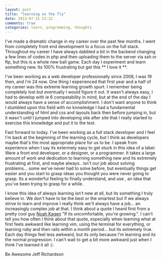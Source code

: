 ```yaml
---
layout: post
title: "learning on the fly"
date: 2013-07-31 23:22
comments: true
categories: learn, programming, thoughts
---
```


I've made a dramatic change in my career over the past few months. I went from completely front end development to a focus on the full stack.
Throughout my career I have always dabbled a bit in the backend changing a few lines of codes in php and then uploading them to the server via ssh or ftp, but
this is a whole new ball game. Each day I experiment and learn something new. Its 100% frustrating but get this ** I love it **.

I've been working as a web developer professionally since 2008, I was 19 then, and i'm 24 now. One thing I experienced that first year and a half of my
career was this extreme learning growth spurt. I remember being completely lost but eventually I would figure it out. It wasn't always easy,
I had to develop with ie 6 compatability in mind, but at the end of the day I would always have a sense of accomplishment. I don't want anyone to
think I stumbled upon this field with no knowledge I had a fundamental understanding of html and css and layouts back then before jumping in,
but it wasn't until I jumped into developing site after site that I really started to exercise this knowledge and put it to the test.

Fast forward to today. I've been working as a full stack developer and I feel I'm back at the beginning of the learning cycle, but I think as developers
maybe that's the most appropriate place for us to be. I speak from experience when I say its extermely easy to get stuck in this idea of a label. Were
a front end developer, or a designer, or a programmer. It takes a large amount of work and dedication to learning something new and its extremely
frustrating at first, and maybe always.. isn't our job about solving problems... some we've never had to solve before, but eventually things get easier
and you start to grasp ideas you thought you were never going to grasp. Its a wonderful feeling to finally understand, and use , an idea that you've
been trying to grasp for a while.

I know this idea of always learning isn't new at all, but its something I truly believe in. We don't have to be the best or the smartest but if we
always strive to learn and improve I really think we'll always have a job... an increasingly complex job at that. I think about a quote I heard first from a pretty 
cool guy [Noah Kagen](http://okdork.com/) "If its uncomfortable, you're growing.". I can't tell you how often I think about that quote,
especially when learning what at first feels awkward like learning vim, using the terminal for everything, or learning ruby and then rails within a month
period... but its extremely true. Each day things feel less awkward, but its only because I'm learning and its the normal progression. I can't wait
to get a bit more awkward just when I think I've learned it all :).

Be Awesome
Jeff Richardson
